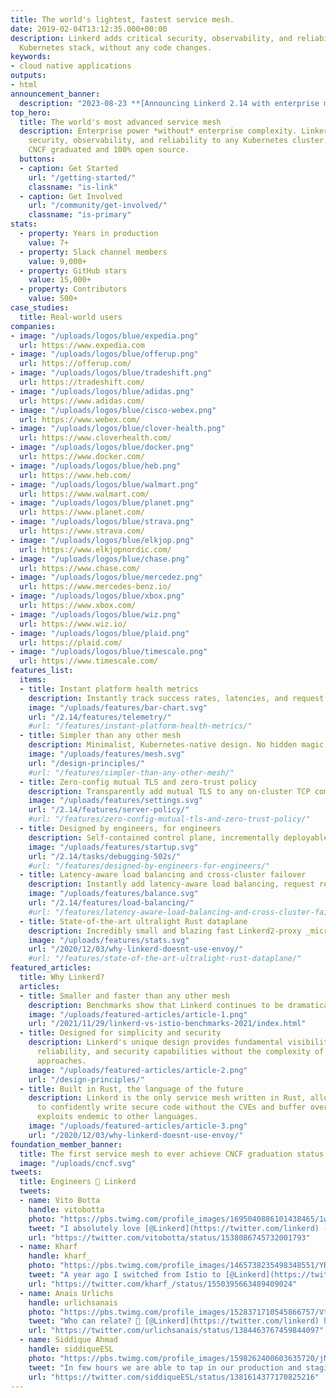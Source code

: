 ```yaml
---
title: The world's lightest, fastest service mesh.
date: 2019-02-04T13:12:35.000+00:00
description: Linkerd adds critical security, observability, and reliability to your
  Kubernetes stack, without any code changes.
keywords:
- cloud native applications
outputs:
- html
announcement_banner:
  description: "2023-08-23 **[Announcing Linkerd 2.14 with enterprise multi-cluster and Gateway API conformance! ![Read now](/images/announcement-banner-learn-more.svg)](/2023/08/23/announcing-linkerd-2.14/)**"
top_hero:
  title: The world's most advanced service mesh
  description: Enterprise power *without* enterprise complexity. Linkerd adds
    security, observability, and reliability to any Kubernetes cluster.
    CNCF graduated and 100% open source.
  buttons:
  - caption: Get Started
    url: "/getting-started/"
    classname: "is-link"
  - caption: Get Involved
    url: "/community/get-involved/"
    classname: "is-primary"
stats:
  - property: Years in production
    value: 7+
  - property: Slack channel members
    value: 9,000+
  - property: GitHub stars
    value: 15,000+
  - property: Contributors
    value: 500+
case_studies:
  title: Real-world users
companies:
- image: "/uploads/logos/blue/expedia.png"
  url: https://www.expedia.com
- image: "/uploads/logos/blue/offerup.png"
  url: https://offerup.com/
- image: "/uploads/logos/blue/tradeshift.png"
  url: https://tradeshift.com/
- image: "/uploads/logos/blue/adidas.png"
  url: https://www.adidas.com/
- image: "/uploads/logos/blue/cisco-webex.png"
  url: https://www.webex.com/
- image: "/uploads/logos/blue/clover-health.png"
  url: https://www.cloverhealth.com/
- image: "/uploads/logos/blue/docker.png"
  url: https://www.docker.com/
- image: "/uploads/logos/blue/heb.png"
  url: https://www.heb.com/
- image: "/uploads/logos/blue/walmart.png"
  url: https://www.walmart.com/
- image: "/uploads/logos/blue/planet.png"
  url: https://www.planet.com/
- image: "/uploads/logos/blue/strava.png"
  url: https://www.strava.com/
- image: "/uploads/logos/blue/elkjop.png"
  url: https://www.elkjopnordic.com/
- image: "/uploads/logos/blue/chase.png"
  url: https://www.chase.com/
- image: "/uploads/logos/blue/mercedez.png"
  url: https://www.mercedes-benz.io/
- image: "/uploads/logos/blue/xbox.png"
  url: https://www.xbox.com/
- image: "/uploads/logos/blue/wiz.png"
  url: https://www.wiz.io/
- image: "/uploads/logos/blue/plaid.png"
  url: https://plaid.com/
- image: "/uploads/logos/blue/timescale.png"
  url: https://www.timescale.com/
features_list:
  items:
  - title: Instant platform health metrics
    description: Instantly track success rates, latencies, and request volumes for every meshed workload, without changes or config.
    image: "/uploads/features/bar-chart.svg"
    url: "/2.14/features/telemetry/"
    #url: "/features/instant-platform-health-metrics/"
  - title: Simpler than any other mesh
    description: Minimalist, Kubernetes-native design. No hidden magic, as little YAML and as few CRDs as possible.
    image: "/uploads/features/mesh.svg"
    url: "/design-principles/"
    #url: "/features/simpler-than-any-other-mesh/"
  - title: Zero-config mutual TLS and zero-trust policy
    description: Transparently add mutual TLS to any on-cluster TCP communication with no configuration.
    image: "/uploads/features/settings.svg"
    url: "/2.14/features/server-policy/"
    #url: "/features/zero-config-mutual-tls-and-zero-trust-policy/"
  - title: Designed by engineers, for engineers
    description: Self-contained control plane, incrementally deployable data plane, and lots and lots of diagnostics and debugging tools.
    image: "/uploads/features/startup.svg"
    url: "/2.14/tasks/debugging-502s/"
    #url: "/features/designed-by-engineers-for-engineers/"
  - title: Latency-aware load balancing and cross-cluster failover
    description: Instantly add latency-aware load balancing, request retries, timeouts, and blue-green deploys to keep your applications resilient.
    image: "/uploads/features/balance.svg"
    url: "/2.14/features/load-balancing/"
    #url: "/features/latency-aware-load-balancing-and-cross-cluster-failover/"
  - title: State-of-the-art ultralight Rust dataplane
    description: Incredibly small and blazing fast Linkerd2-proxy _micro-proxy_ written in Rust for security and performance.
    image: "/uploads/features/stats.svg"
    url: "/2020/12/03/why-linkerd-doesnt-use-envoy/"
    #url: "/features/state-of-the-art-ultralight-rust-dataplane/"
featured_articles:
  title: Why Linkerd?
  articles:
  - title: Smaller and faster than any other mesh
    description: Benchmarks show that Linkerd continues to be dramatically faster than Istio while consuming just a fraction of the system resources.
    image: "/uploads/featured-articles/article-1.png"
    url: "/2021/11/29/linkerd-vs-istio-benchmarks-2021/index.html"
  - title: Designed for simplicity and security
    description: Linkerd's unique design provides fundamental visibility,
      reliability, and security capabilities without the complexity of other
      approaches.
    image: "/uploads/featured-articles/article-2.png"
    url: "/design-principles/"
  - title: Built in Rust, the language of the future
    description: Linkerd is the only service mesh written in Rust, allowing us
      to confidently write secure code without the CVEs and buffer overflow
      exploits endemic to other languages.
    image: "/uploads/featured-articles/article-3.png"
    url: "/2020/12/03/why-linkerd-doesnt-use-envoy/"
foundation_member_banner:
  title: The first service mesh to ever achieve CNCF graduation status!
  image: "/uploads/cncf.svg"
tweets:
  title: Engineers 💙 Linkerd
  tweets:
  - name: Vito Botta
    handle: vitobotta
    photo: "https://pbs.twimg.com/profile_images/1695040886101438465/1wBibgRE_400x400.jpg"
    tweet: "I absolutely love [@Linkerd](https://twitter.com/linkerd) - among other things it makes load balancing of grpc service trivial. [#Kubernetes](https://twitter.com/hashtag/kubernetes)."
    url: "https://twitter.com/vitobotta/status/1538086745732001793"
  - name: Kharf
    handle: kharf_
    photo: "https://pbs.twimg.com/profile_images/1465738235498348551/YR6dexO__400x400.png"
    tweet: "A year ago I switched from Istio to [@Linkerd](https://twitter.com/linkerd). Ever since then I never had this \"...oh maybe that issue is caused by our service mesh\" feeling again.."
    url: "https://twitter.com/kharf_/status/1550395663489409024"
  - name: Anaïs Urlichs
    handle: urlichsanais
    photo: "https://pbs.twimg.com/profile_images/1528371710545866757/VtAPzwMo_400x400.jpg"
    tweet: "Who can relate? 👀 [@Linkerd](https://twitter.com/linkerd) has the best getting-started guide I have seen 🙌✨ [pic.twitter.com/a7xNL9iWNi](https://t.co/a7xNL9iWNi)"
    url: "https://twitter.com/urlichsanais/status/1384463767459844097"
  - name: Siddique Ahmad
    handle: siddiqueESL
    photo: "https://pbs.twimg.com/profile_images/1598262400603635720/jNiVoT2a_400x400.jpg"
    tweet: "In few hours we are able to tap in our production and staging applications logs thanks to [@Linkerd](https://twitter.com/linkerd), wonderful slack support also available, solved one issue came in while injecting [@Linkerd](https://twitter.com/linkerd), it will help our team to see it before client share with us"
    url: "https://twitter.com/siddiqueESL/status/1381614377170825216"
---
```

